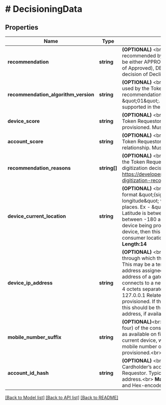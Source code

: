 # # DecisioningData

## Properties

Name | Type | Description | Notes
------------ | ------------- | ------------- | -------------
**recommendation** | **string** | __(OPTIONAL)__ &lt;br&gt; Digitization decision recommended by the Token Requestor. Must be either APPROVED (Recommend a decision of Approved), DECLINED (Recommend a decision of Decline). &lt;br&gt;   __Max Length:64__ | [optional] 
**recommendation_algorithm_version** | **string** | __(OPTIONAL)__ &lt;br&gt; Version of the algorithm used by the Token Requestor to determine its recommendation. Must be a value of \&quot;01\&quot;. Other values may be supported in the future.&lt;br&gt;     __Max Length:16__ | [optional] 
**device_score** | **string** | __(OPTIONAL)__ &lt;br&gt; Score assigned by the Token Requestor for the target device being provisioned. Must be a value from 1 to 5. | [optional] 
**account_score** | **string** | __(OPTIONAL)__ &lt;br&gt; Score assigned by the Token Requestor for the consumer account or relationship. Must be a value from 1 to 5. | [optional] 
**recommendation_reasons** | **string[]** | __(OPTIONAL)__ &lt;br&gt; Code indicating the reasons the Token Requestor is suggesting the digitization decision.  See table here - https://developer.mastercard.com/page/mdes-digitization-recommendation-reason-codes | [optional] 
**device_current_location** | **string** | __(OPTIONAL)__ &lt;br&gt; Latitude and longitude in the format \&quot;(sign) latitude, (sign) longitude\&quot; with a precision of 2 decimal places.  Ex - \&quot;38.63, -90.25\&quot;  Latitude is between -90 and 90.  Longitude between -180 and 180. Relates to the target device being provisioned. If there is no target device, then this should be the current consumer location, if available. &lt;br&gt;    __Max Length:14__ | [optional] 
**device_ip_address** | **string** | __(OPTIONAL)__ &lt;br&gt; The IP address of the device through which the device reaches the internet. This may be a temporary or permanent IP address assigned to a home router, or the IP address of a gateway through which the device connects to a network. IPv4 address format of 4 octets separated by \&quot;.\&quot; Ex - 127.0.0.1 Relates to the target device being provisioned. If there is no target device, then this should be the current consumer IP address, if available.&lt;br&gt;     __Max Length:15__ | [optional] 
**mobile_number_suffix** | **string** | __(OPTIONAL)__&lt;br&gt; The last few digits (typically four) of the consumer&#39;s mobile phone number as available on file or on the consumer&#39;s current device, which may or may not be the mobile number of the target device being provisioned.&lt;br&gt;     __Max Length:32__ | [optional] 
**account_id_hash** | **string** | __(OPTIONAL)__ &lt;br&gt; SHA-256 hash of the Cardholder’s account ID with the Token Requestor. Typically expected to be an email address.&lt;br&gt;  __Max Length:64__ Alpha-Numeric and Hex-encoded data (case-insensitive). | [optional] 

[[Back to Model list]](../../README.md#documentation-for-models) [[Back to API list]](../../README.md#documentation-for-api-endpoints) [[Back to README]](../../README.md)


